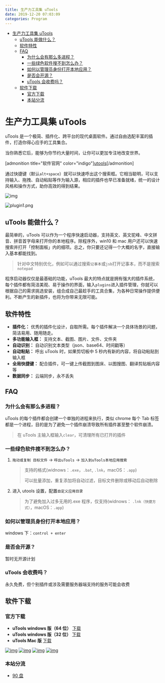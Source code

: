```yaml
---
title: 生产力工具集 uTools
date: 2019-12-20 07:03:09
categories: Program
---
```


<!-- more -->

<!-- TOC -->

- [生产力工具集 uTools](#生产力工具集-utools)
  - [uTools 能做什么？](#utools-能做什么)
  - [软件特性](#软件特性)
  - [FAQ](#faq)
    - [为什么会有那么多进程？](#为什么会有那么多进程)
    - [一些绿色软件搜不到怎么办？](#一些绿色软件搜不到怎么办)
    - [如何以管理员身份打开本地应用？](#如何以管理员身份打开本地应用)
    - [是否会开源？](#是否会开源)
    - [uTools 会收费吗？](#utools-会收费吗)
  - [软件下载](#软件下载)
    - [官方下载](#官方下载)
    - [本站分流](#本站分流)

<!-- /TOC -->

<a id="markdown-生产力工具集-utools" name="生产力工具集-utools"></a>

# 生产力工具集 uTools

uTools 是一个极简、插件化、跨平台的现代桌面软件。通过自由选配丰富的插件，打造你得心应手的工具集合。

当你熟悉它后，能够为你节约大量时间，让你可以更加专注地改变世界。

[admonition title="软件官网" color="indigo"][utools](https://www.u.tools)[/admonition]

通过快捷键（默认`alt+space`）就可以快速呼出这个搜索框。它相当聪明，可以支持输入、拖拽、自动粘贴等作为输入源，相应的插件也早已准备就绪，统一的设计风格和操作方式，助你高效的得到结果。

![img](https://www.u.tools/assets/img/section/1.png)

![plugin1.png](https://www.u.tools/docs/assets/img/plugin1.7a7abaaf.png)

<a id="markdown-utools-能做什么" name="utools-能做什么"></a>

## uTools 能做什么？

最简单的，uTools 可以作为一个程序快速启动器，支持英文、英文驼峰、中文拼音、拼音首字母来打开你的本地程序。除程序外，win10 和 mac 用户还可以快速搜索并打开「控制面板」内的细项。总之，你只要还记得一个大概的名字，直接输入基本都能找到。

> 针对中文特别优化，例如可以通过搜索`记事本`或`jsb`打开记事本，而不是搜索`notepad`

程序启动器仅仅是最基础的功能，uTools 最大的特点就是拥有强大的插件系统，每个插件都有简洁美观、易于操作的界面，输入`plugins`进入插件管理，你就可以根据自己的需求挑选安装，组合成自己最趁手的工具合集，为各种日常操作提供便利。不断产生的新插件，也将为你带来无限可能。

<a id="markdown-软件特性" name="软件特性"></a>

## 软件特性

- **插件化：** 优秀的插件化设计，自取所需。每个插件解决一个具体场景的问题，简洁易用、随用随走。
- **多功能输入框：** 支持文本、截图、图片、文件、文件夹
- **自动识别：** 自动识别文本类型（json、base64、时间戳等）
- **自动粘贴：** 呼出 uTools 时，如果剪切板中 5 秒内有新的内容，将自动粘贴到输入框
- **全局快捷键：** 配合插件，可一键上传截图到图床、以图搜图、翻译剪贴板内容等
- **数据同步：** 云端同步，永不丢失

<a id="markdown-faq" name="faq"></a>

## FAQ

<a id="markdown-为什么会有那么多进程" name="为什么会有那么多进程"></a>

### 为什么会有那么多进程？

uTools 的每个插件都会创建一个单独的进程来执行，类似 chrome 每个 Tab 标签都是一个进程，目的是为了避免一个插件崩溃导致所有插件甚至整个软件崩溃。

> 在 uTools 主输入框输入`clear`，可清理所有已打开的插件

<a id="markdown-一些绿色软件搜不到怎么办" name="一些绿色软件搜不到怎么办"></a>

### 一些绿色软件搜不到怎么办？

1. `拖动或复制 目标文件` -> `呼出uTools` -> `加入到uTools本地应用搜索`

   > 支持的格式(widnows：`.exe`，`.bat`, `.lnk`，macOS：`.app`)
   >
   > 可以批量添加，重复添加将自动过滤，目标文件删除或移动后自动剔除

2. 进入 utools 设置，配置`自定义应用目录`

   > 为了避免加入过多无用的.exe 程序，仅支持(widnows： `.lnk（快捷方式）`，macOS：`.app`)

<a id="markdown-如何以管理员身份打开本地应用" name="如何以管理员身份打开本地应用"></a>

### 如何以管理员身份打开本地应用？

windows 下：`control + enter`

<a id="markdown-是否会开源" name="是否会开源"></a>

### 是否会开源？

暂时无开源计划

<a id="markdown-utools-会收费吗" name="utools-会收费吗"></a>

### uTools 会收费吗？

永久免费，但个别插件或涉及需要服务器端支持的服务可能会收费

<a id="markdown-软件下载" name="软件下载"></a>

## 软件下载

<a id="markdown-官方下载" name="官方下载"></a>

### 官方下载

- **uTools windows 版（64 位）** [下载](https://download.u-tools.cn/windows/64)
- **uTools windows 版（32 位）** [下载](https://download.u-tools.cn/windows/32)
- **uTools Mac 版** [下载](https://download.u-tools.cn/mac)

[![img](https://img.shields.io/badge/%E8%85%BE%E8%AE%AF-QQ%E7%BE%A4-29a3ef.svg)](https://shang.qq.com/wpa/qunwpa?idkey=c392751255470f4c64b30224f6943d95520669d850ced177b5aa9093b624cef4) [![img](<https://img.shields.io/badge/Telegram-%E8%AE%A8%E8%AE%BA%E7%BE%A4(%E9%9C%80%E7%BF%BB%E5%A2%99)-2aa1de.svg>)](https://t.me/joinchat/Fq1YDRdyfht4LTSRpJ9mFQ) [![img](https://img.shields.io/badge/%E5%BE%AE%E5%8D%9A-uTools-47b784.svg)](https://weibo.com/p/1005056859563493/home) [![img](https://img.shields.io/badge/Email-tellme@u.tools-47b784.svg)](mailto://tellme@u.tools)

<a id="markdown-本站分流" name="本站分流"></a>

### 本站分流

- [90 盘](https://www.90pan.com/o128984)
